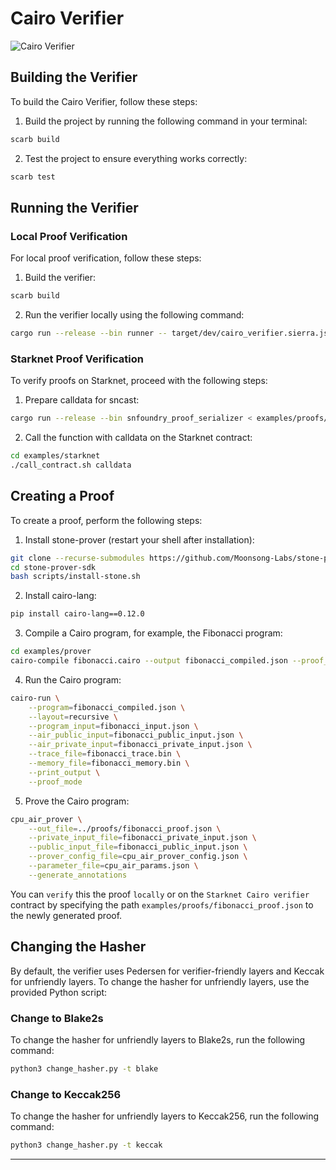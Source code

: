 # Cairo Verifier

![Cairo Verifier](https://github.com/HerodotusDev/cairo-verifier/assets/46165861/8692dfc1-f267-4c7e-9af0-4ceaeec84207)

## Building the Verifier

To build the Cairo Verifier, follow these steps:

1. Build the project by running the following command in your terminal:

```bash
scarb build
```

2. Test the project to ensure everything works correctly:

```bash
scarb test
```

## Running the Verifier

### Local Proof Verification

For local proof verification, follow these steps:

1. Build the verifier:

```bash
scarb build
```

2. Run the verifier locally using the following command:

```bash
cargo run --release --bin runner -- target/dev/cairo_verifier.sierra.json < examples/proofs/example_proof.json
```

### Starknet Proof Verification

To verify proofs on Starknet, proceed with the following steps:

1. Prepare calldata for sncast:

```bash
cargo run --release --bin snfoundry_proof_serializer < examples/proofs/example_proof.json > examples/starknet/calldata
```

2. Call the function with calldata on the Starknet contract:

```bash
cd examples/starknet
./call_contract.sh calldata
```

## Creating a Proof

To create a proof, perform the following steps:

1. Install stone-prover (restart your shell after installation):

```bash
git clone --recurse-submodules https://github.com/Moonsong-Labs/stone-prover-sdk.git
cd stone-prover-sdk
bash scripts/install-stone.sh
```

2. Install cairo-lang:

```bash
pip install cairo-lang==0.12.0
```

3. Compile a Cairo program, for example, the Fibonacci program:

```bash
cd examples/prover
cairo-compile fibonacci.cairo --output fibonacci_compiled.json --proof_mode
```

4. Run the Cairo program:

```bash
cairo-run \
    --program=fibonacci_compiled.json \
    --layout=recursive \
    --program_input=fibonacci_input.json \
    --air_public_input=fibonacci_public_input.json \
    --air_private_input=fibonacci_private_input.json \
    --trace_file=fibonacci_trace.bin \
    --memory_file=fibonacci_memory.bin \
    --print_output \
    --proof_mode
```

5. Prove the Cairo program:

```bash
cpu_air_prover \
    --out_file=../proofs/fibonacci_proof.json \
    --private_input_file=fibonacci_private_input.json \
    --public_input_file=fibonacci_public_input.json \
    --prover_config_file=cpu_air_prover_config.json \
    --parameter_file=cpu_air_params.json \
    --generate_annotations
```

You can `verify` this the proof `locally` or on the `Starknet Cairo verifier` contract by specifying the path `examples/proofs/fibonacci_proof.json` to the newly generated proof.

## Changing the Hasher

By default, the verifier uses Pedersen for verifier-friendly layers and Keccak for unfriendly layers. To change the hasher for unfriendly layers, use the provided Python script:

### Change to Blake2s

To change the hasher for unfriendly layers to Blake2s, run the following command:

```bash
python3 change_hasher.py -t blake
```

### Change to Keccak256

To change the hasher for unfriendly layers to Keccak256, run the following command:

```bash
python3 change_hasher.py -t keccak
```

---